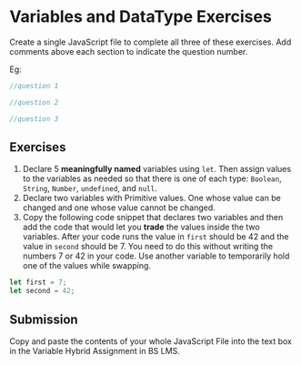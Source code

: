 # Variables and DataType Exercises

Create a single JavaScript file to complete all three of these exercises. Add comments above each section to indicate the question number.

Eg:

```js
//question 1

//question 2

//question 3
```

## Exercises

1. Declare 5 **meaningfully named** variables using `let`. Then assign values to the variables as needed so that there is one of each type: `Boolean`, `String`, `Number`, `undefined`, and `null`.
2. Declare two variables with Primitive values. One whose value can be changed and one whose value cannot be changed.
3. Copy the following code snippet that declares two variables and then add the code that would let you **trade** the values inside the two variables. After your code runs the value in `first` should be 42 and the value in `second` should be 7. You need to do this without writing the numbers 7 or 42 in your code. Use another variable to temporarily hold one of the values while swapping.

```js
let first = 7;
let second = 42;
```

## Submission

Copy and paste the contents of your whole JavaScript File into the text box in the Variable Hybrid Assignment in BS LMS.
